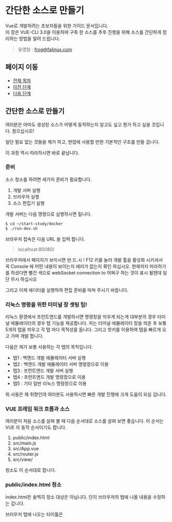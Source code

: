 # 간단한 소스로 만들기

Vue로 개발하려는 초보자들을 위한 가이드 문서입니다.  
이 장은 VUE-CLI 3.0을 이용하여 구축 한 소스를 추후 진행을 위해 소스를 간단하게 정리하는 방법을 알려 드립니다. 

> 유영창 : frog@falinux.com

## 페이지 이동

* [전체 목차](../README.md) 
* [이전 단계](./A002-Vue-프로그램-기본-구축.md)
* [다음 단계](./A000-준비중.md)

## 간단한 소스로 만들기

여러분은 아마도 생성된 소스가 어떻게 동작하는지 알고도 싶고 뭔가 하고 싶을 것입니다. 
참으십시오!

일단 필요 없는 것들을 제거 하고, 현업에 사용할 만한 기본적인 구조를 만들 겁니다. 

이 과정 역시 따라하시면 바로 끝납니다. 

### 준비

소스 청소를 하려면 세가지 준비가 필요합니다. 

1. 개발 서버 실행
2. 브라우저 실행
3. 소스 편집기 실행

개발 서버는 다음 명령으로 실행하시면 됩니다.

~~~ bash
$ cd ~/start-study/docker
$ ./run-dev.sh 
~~~

브라우저 접속은 다음 URL 을 입력 합니다. 

> localhost:80080/

브라우저에서 페이지가 보이시면 반.드.시 ! F12 키를 눌러 개발 툴을 활성화 시키셔서 꼭 Console 에 어떤 내용이 보이는지 에러가 없는지 확인 하십시오.
현재까지 따라하기를 하셨다면 뻘건 색으로 webSocket connection to 어쩌구 하는 것이 표시 될텐데 일단 무시 하십시오

그리고 이제 에디터를 실행하여 편집 준비를 마쳐 주시기 바랍니다. 

### 리눅스 명령을 위한 터미널 창 셋팅 팁!

리눅스 환경에서 프런트엔드를 개발하시면 명령창을 띄우게 되는게 대부분의 경우 터미널 에뮬레이터의 경우 탭 기능을 제공합니다. 
저는 터미널 에뮬레이터 창을 띄운 후 보통 5개의 탭을 띄우고 각 탭 마다 목적성을 둡니다. 
그리고 핫키를 이용하여 탭을 빠르게 오고 가며 개발 합니다. 

다음은 제가 보통 사용하는 각 탭의 목적입니다. 

* 탭1 : 백엔드 개발 에뮬레이터 서버 실행 
* 탭2 : 백엔드 개발 에뮬레이터 서버 명령창으로 이용
* 탭3 : 프런트앤드 개발 서버 실행
* 탭4 : 프런트앤드 개발 명령창으로 이용
* 탭5 : 기타 일반 리눅스 명령창으로 이용

위 사용은 제 취향인데 여러분도 사용하시면 빠른 개발 진행에 크게 도움이 되실 겁니다. 

### VUE 프레임 워크 흐름과 소스

여러분이 처음 소스를 살펴 볼 때 다음 순서대로 소스를 살펴 보면 좋습니다. 
이 순서는 VUE 의 동작 순서이기도 합니다. 

1. public/index.html
2. src/main.js
3. src/App.vue
4. src/router.js
5. src/view/

청소도 이 순서대로 합니다. 

### public/index.html 청소

index.html은 솔찍히 청소 대상은 아닙니다. 단지 브라우저의 탭에 나올 내용을 수정하는 겁니다. 

브러우저 탭에 나오는 타이틀은 <title> 태크로 설정된 내용이 나옵니다. 
그래서 다음과 같이 이 태크를 "Oh! Easy.." 로 수정하겠습니다. 

보통 이 타이틀은 웹을 구별하기 위한 것입니다.
물론 프로그램 실행 단계에서 자바 스크립트로 수정도 가능합니다.

> [public/index.html]()
~~~
<!DOCTYPE html>
<html lang="en">
  <head>
      :
    <title>Oh! Easy..</title>
~~~

에디터에서 수정하고 저장하면 내용이 바뀐것을 확인 하실 수 있을 겁니다. 

그리고 index.html 을 보면 다음과 같은 문구가 있습니다 .

~~~
<!-- built files will be auto injected -->
~~~

이 주석은 VUE 컴파일러가 이 부분에 자동으로 소스들을 추가 한다는 의미 입니다.
즉 이 부분 이하는 건들지 않고 위 문구도 제거하시지 마세요.

VUE 개발시에 index.html 은 특별한 경우가 아니면 건들지 않게 됩니다. 

### src/main.js 청소

main.js 는 VUE 가 시작되는 곳입니다. 

청소 대상은 graphql apollo 관련 부분입니다. 
따라하기 단계상 아직은 서버와 연결될 필요가 없습니다.
GraphQL 서버 연결 처리 부분을 주석 처리합니다.

다음과 같이 import { createProvider } from './vue-apollo' 와 apolloProvider: createProvider(), 을 주석 처리 합니다. 

> [src/main.js]()
~~~
import store from './store'
// import { createProvider } from './vue-apollo'
    :
new Vue({
    :
  // apolloProvider: createProvider(),
    :
}).$mount('#app')
~~~

수정한 결과로 브라우저 개발 툴 Console 창에 뻘건 색으로 webSocket connection to 어쩌구 하는 것이 표시되지 않은 것을 확인 할 수 있습니다. 

### src/App.vue 청소

App.vue은 웹 페이지가 가장 처음 표시되는 내용을 다룹니다. 

보통은 전체 화면 레이아웃을 여기서 정의합니다. 
초보분들은 레이아웃을 어떻게 정의 하는지는 아직 크게 신경 쓸 필요도 없습니다.
청소 단계에서는 초보분들이 자주 참조할 형태의 참고 소스를 만들 겁니다. 

묻지도 따지지도 말고 다음과 같이 App.vue 를 만드세요

> src/App.vue
~~~
<template>
  <div id="app">
    <h1>First!</h1>
  </div>
</template>
import { mapGetters, mapMutations, mapActions } from 'vuex'

export default {
  name: 'App',

  data () {
    return {
    }
  },

  computed: {
    ...mapGetters({
    }),

    sample: {
      get () { return '' },
      set (newValue) {}
    }
  },

  components: {
  },

  methods: {
    ...mapMutations({
    }),
    ...mapActions({
    })
  },

  created () { console.log('CALL created()') },
  mounted () { console.log('CALL mounted()') },
  activated () { console.log('CALL activated()') },
  deactivated () { console.log('CALL deactivated()') },
  destroyed () { console.log('CALL destroyed()') }
}
<style>
</style>
<style scoped>
</style>
~~~

이 소스의 많은 부분은 프로그램 동작에 영향을 미치지 않습니다. 
그런데 왜 위 소스처럼 만들었냐구요? 여러분은 초보자이기 때문입니다. 

VUE 를 어떻게 작성해야 하는지에 대한 자신만의 가이드 라인도 없고 문법도 익숙하지 않습니다.
어떤게 맞는지 확신하시지도 못하죠..

그래서 친절한 제가 저만의 노우 하우 (?) 를 여러분에게 알려 드리는 겁니다. 위 소스는 일종의 참고용입니다. 

크게 성능에 영향을 미치지 않으므로, 인터넷 뒤지시는 것보다 이렇게 참고용 소스를 App.vue 로 만들어 놓는게 좋습니다. 
앞으로 vuex 처리나 view/ 디렉토리에 만들 뷰 컴포넌트들의 라이프 사이클 관리를 하시게 되면 다 필요한 함수 들입니다. 

그냥 일단 믿고 따라와 주시기 바랍니다. 

실행 결과는 다음과 같이 나옵니다. 

[](./images/A003-vue-first-clean.png)



4. src/router.js
5. src/view/



## 페이지 이동

* [전체 목차](../README.md) 
* [이전 단계](./A002-Vue-프로그램-기본-구축.md)
* [다음 단계](./A000-준비중.md)
